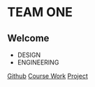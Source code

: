 # TEAM ONE  
## Welcome 
* DESIGN
* ENGINEERING

[Github](https://github.com/NexMaker-Fab/2022zjudem-team1/tree/main)
[Course Work](./README.md)
[Project](finalproject/finalproject.md)